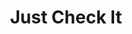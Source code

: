 ---
title: Just Check It
slug: just-check-it
updated-on: '2024-05-30T13:44:31.749Z'
created-on: '2024-05-30T13:41:46.671Z'
published-on: '2024-05-30T13:54:32.469Z'
f_city-state-2:
- cms/city/greeneville-tn.md
- cms/city/kingsport-tn.md
- cms/city/elizabethton-tn.md
- cms/city/johnson-city-tn.md
f_locations:
- cms/payday-loan/just-check-it-19906.md
- cms/payday-loan/just-check-it-19907.md
- cms/payday-loan/just-check-it-19908.md
- cms/payday-loan/just-check-it-19909.md
- cms/payday-loan/just-check-it-19910.md
- cms/payday-loan/just-check-it-19911.md
- cms/payday-loan/just-check-it-19912.md
f_states:
- cms/state/tennessee.md
layout: '[company].html'
tags: company
---